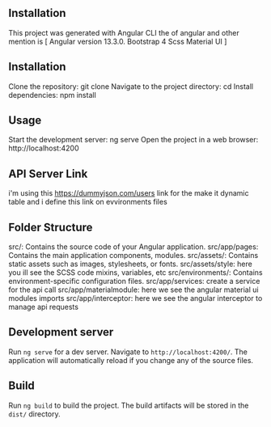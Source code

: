## Installation

This project was generated with Angular CLI the of angular and other mention is  [ Angular version 13.3.0. Bootstrap 4 Scss Material UI ]

## Installation 
Clone the repository: git clone <repository-url>
Navigate to the project directory: cd <koru>
Install dependencies: npm install

## Usage 
Start the development server: ng serve
Open the project in a web browser: http://localhost:4200

## API Server Link

i'm using this https://dummyjson.com/users  link  for the make it dynamic table and i define this link on evvironments files 

## Folder Structure

src/: Contains the source code of your Angular application.
src/app/pages: Contains the main application components, modules.
src/assets/: Contains static assets such as images, stylesheets, or fonts.
src/assets/style: here you ill see the SCSS code mixins, variables, etc 
src/environments/: Contains environment-specific configuration files.
src/app/services: create a service for the api call
src/app/materialmodule: here we see the angular material ui modules imports
src/app/interceptor: here we see the angular interceptor to manage api requests

## Development server

Run `ng serve` for a dev server. Navigate to `http://localhost:4200/`. The application will automatically reload if you change any of the source files.

## Build

Run `ng build` to build the project. The build artifacts will be stored in the `dist/` directory.
